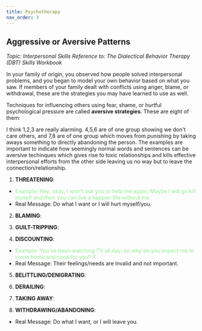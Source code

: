 ```yaml
---
title: Psychotherapy
nav_order: 3
---
```


## Aggressive or Aversive Patterns

_Topic: Interpersonal Skills
Reference to: The Dialectical Behavior Therapy (DBT) Skills Workbook_

In your family of origin, you observed how people solved interpersonal problems, and you began to model your own behavior based on what you saw.
If members of your family dealt with conflicts using anger, blame, or withdrawal, these are the strategies you may have learned to use as well.

Techniques for influencing others using fear, shame, or hurtful psychological pressure are called **aversive strategies**. These are eight of them:

I think 1,2,3 are really alarming. 4,5,6 are of one group showing we don't care others, and 7,8 are of one group which moves from punishing by taking aways something to directly abandoning the person. The examples are important to indicate how seemingly normal words and sentences can be aversive techinques which gives rise to toxic relationships and kills effective interpersonal efforts from the other side leaving us no way but to leave the connection/relationship.

1. **THREATENING**:
  - <span style="color: #90EE90">Example: Hey, okay, I won't ask you to help me again. Maybe I will go kill myself and then you can live a happier life without me.</span>
  - Real Message: Do what I want or I will hurt myself/you.

2. **BLAMING**:

3. **GUILT-TRIPPING**:

4. **DISCOUNTING**:
  - <span style="color: #90EE90">Example: You've been watching TV all day; so why do you expect me to come home and cook for you? X</span>
  - Real Message: Their feelings/needs are invalid and not important.

5. **BELITTLING/DENIGRATING**:

6. **DERAILING**:

7. **TAKING AWAY**:

8. **WITHDRAWING/ABANDONING**:
  - Real Message: Do what I want, or I will leave you.